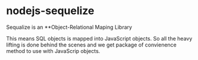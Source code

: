 # nodejs-sequelize

Sequalize is an **Object-Relational Maping Library 

This means SQL objects is mapped into JavaScript objects. So all the heavy lifting is done behind the scenes and we get package of convienence method to use with JavaScrip objects. 